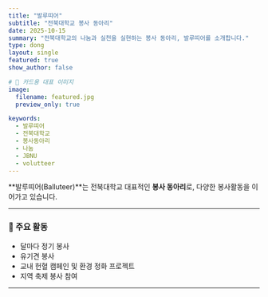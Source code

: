 ```yaml
---
title: "발루띠어"
subtitle: "전북대학교 봉사 동아리"
date: 2025-10-15
summary: "전북대학교의 나눔과 실천을 실현하는 봉사 동아리, 발루띠어를 소개합니다."
type: dong
layout: single
featured: true
show_author: false

# 🔹 카드용 대표 이미지
image:
  filename: featured.jpg
  preview_only: true

keywords:
  - 발루띠어
  - 전북대학교
  - 봉사동아리
  - 나눔
  - JBNU
  - volutteer
---
```


**발루띠어(Balluteer)**는 전북대학교 대표적인 **봉사 동아리**로, 다양한 봉사활동을 이어가고 있습니다.

---

### 🌼 주요 활동
- 달마다 정기 봉사  
- 유기견 봉사 
- 교내 헌혈 캠페인 및 환경 정화 프로젝트  
- 지역 축제 봉사 참여  

---
